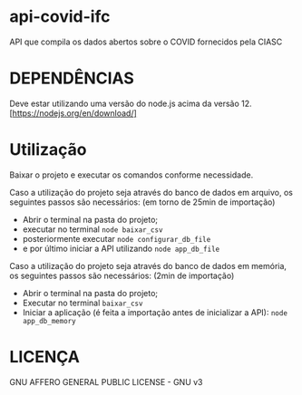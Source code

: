 # api-covid-ifc
API que compila os dados abertos sobre o COVID fornecidos pela CIASC

# DEPENDÊNCIAS
Deve estar utilizando uma versão do node.js acima da versão 12. [https://nodejs.org/en/download/]

# Utilização
Baixar o projeto e executar os comandos conforme necessidade.

Caso a utilização do projeto seja através do banco de dados em arquivo, os seguintes passos são necessários: (em torno de 25min de importação)

* Abrir o terminal na pasta do projeto;
* executar no terminal `node baixar_csv`
* posteriormente executar `node configurar_db_file`
* e por último iniciar a API utilizando `node app_db_file`

Caso a utilização do projeto seja através do banco de dados em memória, os seguintes passos são necessários: (2min de importação)

* Abrir o terminal na pasta do projeto;
* Executar no terminal `baixar_csv`
* Iniciar a aplicação (é feita a importação antes de inicializar a API): `node app_db_memory`

# LICENÇA
GNU AFFERO GENERAL PUBLIC LICENSE - GNU v3
